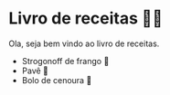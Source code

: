 # Livro de receitas :man_cook:

Ola, seja bem vindo ao livro de receitas.

- Strogonoff de frango :chicken:
- Pavê :custard:
- Bolo de cenoura :carrot:
